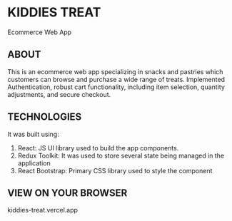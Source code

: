 # KIDDIES TREAT
Ecommerce Web App

## ABOUT
This is an ecommerce web app specializing in snacks and pastries which customers can browse and purchase a wide range of treats. Implemented Authentication, robust cart functionality, including item selection, quantity adjustments, and secure checkout.

## TECHNOLOGIES
It was built using:
 1. React: JS UI library used to build the app components.
 2. Redux Toolkit: It was used to store several state being managed in the application
 3. React Bootstrap: Primary CSS library used to style the component

## VIEW ON YOUR BROWSER
kiddies-treat.vercel.app


